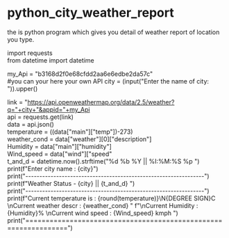 # python_city_weather_report
the is python program which gives you detail of weather report of location you type.

import requests<br/>
from datetime import datetime

my_Api = "b3168d2f0e68cfdd2aa6e6edbe2da57c"<br/> #you can your here your own API
city = (input("Enter the name of city: ")).upper()<br/>

link = "https://api.openweathermap.org/data/2.5/weather?q="+city+"&appid="+my_Api<br/>
api = requests.get(link)<br/>
data = api.json()<br/>
temperature = ((data["main"]["temp"])-273)<br/>
weather_cond = data["weather"][0]["description"]<br/>
Humidity = data["main"]["humidity"]<br/>
Wind_speed = data["wind"]["speed"<br/>
t_and_d = datetime.now().strftime("%d %b %Y || %I:%M:%S %p ")<br/>
print(f"Enter city name : {city}")<br/>
print("----------------------------------------------------------------")<br/>
print(f"Weather Status - {city}  || {t_and_d} ")<br/>
print("----------------------------------------------------------------")<br/>
print(f"Current temperature is : {round(temperature)}\N{DEGREE SIGN}C \nCurrent weather descr  : {weather_cond} "
      f"\nCurrent Humidity       : {Humidity}% \nCurrent wind speed     : {Wind_speed} kmph ")<br/>
print("================================================================")<br/>
